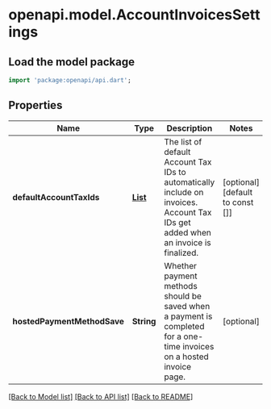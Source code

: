 # openapi.model.AccountInvoicesSettings

## Load the model package
```dart
import 'package:openapi/api.dart';
```

## Properties
Name | Type | Description | Notes
------------ | ------------- | ------------- | -------------
**defaultAccountTaxIds** | [**List<AccountInvoicesSettingsDefaultAccountTaxIdsInner>**](AccountInvoicesSettingsDefaultAccountTaxIdsInner.md) | The list of default Account Tax IDs to automatically include on invoices. Account Tax IDs get added when an invoice is finalized. | [optional] [default to const []]
**hostedPaymentMethodSave** | **String** | Whether payment methods should be saved when a payment is completed for a one-time invoices on a hosted invoice page. | [optional] 

[[Back to Model list]](../README.md#documentation-for-models) [[Back to API list]](../README.md#documentation-for-api-endpoints) [[Back to README]](../README.md)


